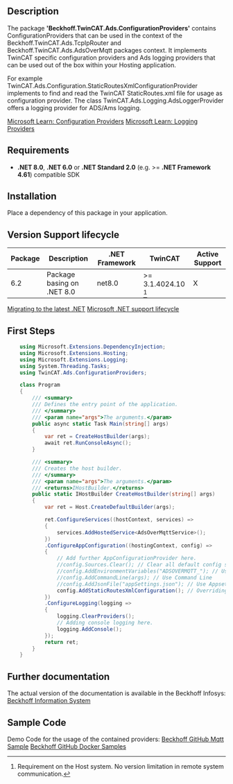 ﻿## Description

The package **'Beckhoff.TwinCAT.Ads.ConfigurationProviders'** contains ConfigurationProviders that can be used in the context of the
Beckhoff.TwinCAT.Ads.TcpIpRouter and Beckhoff.TwinCAT.Ads.AdsOverMqtt packages context.
It implements TwinCAT specific configuration providers and Ads logging providers that can be used out of the box within your Hosting application.

For example TwinCAT.Ads.Configuration.StaticRoutesXmlConfigurationProvider implements to find and read the TwinCAT StaticRoutes.xml file for usage
as configuration provider.
The class TwinCAT.Ads.Logging.AdsLoggerProvider offers a logging provider for ADS/Ams logging.

[Microsoft Learn: Configuration Providers](https://learn.microsoft.com/en-us/dotnet/core/extensions/configuration-providers)
[Microsoft Learn: Logging Providers](https://learn.microsoft.com/en-us/dotnet/core/extensions/logging-providers)
## Requirements

- **.NET 8.0**, **.NET 6.0** or **.NET Standard 2.0** (e.g. >= **.NET Framework 4.61**) compatible SDK

## Installation
Place a dependency of this package in your application.

## Version Support lifecycle

| Package | Description | .NET Framework | TwinCAT | Active Support |
|---------|-------------|----------------|---------|-----------------
6.2 | Package basing on .NET 8.0 | net8.0 | >= 3.1.4024.10 [^1] | X |
[^1]: Requirement on the Host system. No version limitation in remote system communication.
[^2]: Microsoft support for .NET5 ends with May 8, 2022. Therefore it is recommended to update **Beckhoff.TwinCAT** packages from Version 5 to Version 6.

[Migrating to the latest .NET](https://docs.microsoft.com/en-us/dotnet/architecture/modernize-desktop/example-migration)
[Microsoft .NET support lifecycle](https://dotnet.microsoft.com/en-us/platform/support/policy/dotnet-core)

## First Steps

```csharp
    using Microsoft.Extensions.DependencyInjection;
    using Microsoft.Extensions.Hosting;
    using Microsoft.Extensions.Logging;
    using System.Threading.Tasks;
    using TwinCAT.Ads.ConfigurationProviders;

    class Program
    {
        /// <summary>
        /// Defines the entry point of the application.
        /// </summary>
        /// <param name="args">The arguments.</param>
        public async static Task Main(string[] args)
        {
            var ret = CreateHostBuilder(args);
            await ret.RunConsoleAsync();
        }

        /// <summary>
        /// Creates the host builder.
        /// </summary>
        /// <param name="args">The arguments.</param>
        /// <returns>IHostBuilder.</returns>
        public static IHostBuilder CreateHostBuilder(string[] args)
        {
            var ret = Host.CreateDefaultBuilder(args);

            ret.ConfigureServices((hostContext, services) =>
            {
                services.AddHostedService<AdsOverMqttService>();
            })
            .ConfigureAppConfiguration((hostingContext, config) =>
            {
                // Add further AppConfigurationProvider here.
                //config.Sources.Clear(); // Clear all default config sources 
                //config.AddEnvironmentVariables("ADSOVERMQTT_"); // Use Environment variables
                //config.AddCommandLine(args); // Use Command Line
                //config.AddJsonFile("appSettings.json"); // Use Appsettings
                config.AddStaticRoutesXmlConfiguration(); // Overriding settings with StaticRoutes.Xml 
            })
            .ConfigureLogging(logging =>
            {
                logging.ClearProviders();
                // Adding console logging here.
                logging.AddConsole();
            });
            return ret;
        }
    }
```

## Further documentation

The actual version of the documentation is available in the Beckhoff Infosys:
[Beckhoff Information System](https://infosys.beckhoff.com/index.php?content=../content/1033/tc3_ads.net/index.html&id=207622008965200265)

## Sample Code

Demo Code for the usage of the contained providers:
[Beckhoff GitHub Mqtt Sample](https://github.com/Beckhoff/TF6000_ADS_DOTNET_V5_Samples/tree/main/Sources/ClientSamples/AdsOverMqttApp)
[Beckhoff GitHub Docker Samples](https://github.com/Beckhoff/TF6000_ADS_DOTNET_V5_Samples/tree/main/Sources/DockerSamples)
